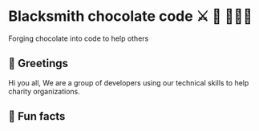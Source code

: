 # Blacksmith chocolate code ⚔️ 🍫 🧑🏽‍💻

Forging chocolate into code to help others

## 💌 Greetings
Hi you all,
We are a group of developers using our technical skills to help charity organizations.

## 🍿 Fun facts


<!--

**Here are some ideas to get you started:**

🙋‍♀️ A short introduction - what is your organization all about?
🌈 Contribution guidelines - how can the community get involved?
👩‍💻 Useful resources - where can the community find your docs? Is there anything else the community should know?
🍿 Fun facts - what does your team eat for breakfast?
🧙 Remember, you can do mighty things with the power of [Markdown](https://docs.github.com/github/writing-on-github/getting-started-with-writing-and-formatting-on-github/basic-writing-and-formatting-syntax)
-->
